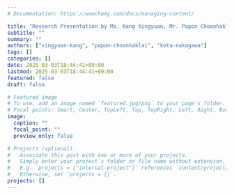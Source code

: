 ```yaml
---
# Documentation: https://wowchemy.com/docs/managing-content/

title: "Research Presentation by Ms. Kang Xingyuan, Mr. Papon Choonhaklai, and Mr. Kota Nakagawa at CENTRA 2025 in Hsinchu, Taiwan"
subtitle: ""
summary: ""
authors: ["xingyuan-kang", "papon-choonhaklai", "kota-nakagawa"]
tags: []
categories: []
date: 2025-03-03T18:44:41+09:00
lastmod: 2025-03-03T18:44:41+09:00
featured: false
draft: false

# Featured image
# To use, add an image named `featured.jpg/png` to your page's folder.
# Focal points: Smart, Center, TopLeft, Top, TopRight, Left, Right, BottomLeft, Bottom, BottomRight.
image:
  caption: ""
  focal_point: ""
  preview_only: false

# Projects (optional).
#   Associate this post with one or more of your projects.
#   Simply enter your project's folder or file name without extension.
#   E.g. `projects = ["internal-project"]` references `content/project/deep-learning/index.md`.
#   Otherwise, set `projects = []`.
projects: []
---
```

